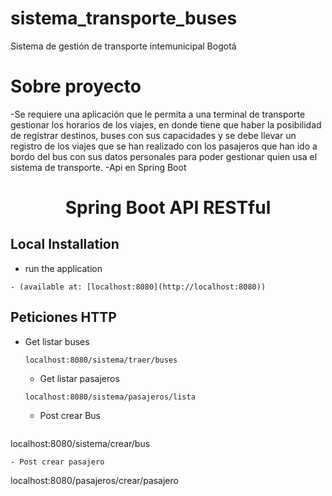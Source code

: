 # sistema_transporte_buses
Sistema de gestión de transporte intemunicipal Bogotá

# Sobre proyecto
-Se requiere una aplicación que le permita a una terminal de transporte gestionar los horarios de los viajes, en donde tiene que haber la posibilidad de registrar destinos, buses con sus capacidades y se debe llevar un registro de los viajes que se han realizado con los pasajeros que han ido a bordo del bus con sus datos personales para poder gestionar quien usa el sistema de transporte.
-Api en Spring Boot

<h1 align="center">Spring Boot API RESTful</h1>


## Local Installation

- run the application  

 ```
- (available at: [localhost:8080](http://localhost:8080))
  ```

## Peticiones HTTP

- Get listar buses

  ```
  localhost:8080/sistema/traer/buses
  ```
  - Get listar pasajeros
  ```
  localhost:8080/sistema/pasajeros/lista
  ```
  - Post crear Bus

  ```
 localhost:8080/sistema/crear/bus
  ```
  - Post crear pasajero
  ```
  localhost:8080/pasajeros/crear/pasajero
  
  ```




